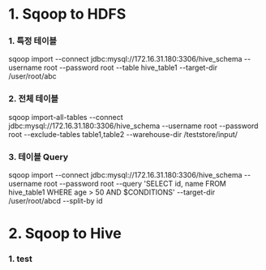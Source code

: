 # 1. Sqoop to HDFS
### 1. 특정 테이블
sqoop import --connect jdbc:mysql://172.16.31.180:3306/hive_schema --username root --password root --table hive_table1 --target-dir /user/root/abc</br>

### 2. 전체 테이블
sqoop import-all-tables --connect jdbc:mysql://172.16.31.180:3306/hive_schema --username root --password root --exclude-tables table1,table2 --warehouse-dir /teststore/input/</br>

### 3. 테이블 Query
sqoop import --connect jdbc:mysql://172.16.31.180:3306/hive_schema --username root --password root --query 'SELECT id, name FROM hive_table1 WHERE age > 50 AND $CONDITIONS' --target-dir /user/root/abcd --split-by id</br>

# 2. Sqoop to Hive
### 1. test
